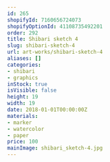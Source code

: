 ```yaml
---
id: 265
shopifyId: 7160656724073
shopifyOptionId: 41108735492201
order: 292
title: Shibari sketch 4
slug: shibari-sketch-4
url: art-works/shibari-sketch-4
aliases: []
categories:
- shibari
- graphics
inStock: true
isVisible: false
height: 19
width: 19
date: 2018-01-01T00:00:00Z
materials:
- marker
- watercolor
- paper
price: 100
mainImage: shibari_sketch-4.jpg
---
```

